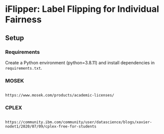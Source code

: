 # iFlipper: Label Flipping for Individual Fairness


## Setup

### Requirements
Create a Python environment (python=3.8.11) and install dependencies in ```requirements.txt```.

### MOSEK
<code>
https://www.mosek.com/products/academic-licenses/
</code>

### CPLEX
<pre>
<code>
https://community.ibm.com/community/user/datascience/blogs/xavier-nodet1/2020/07/09/cplex-free-for-students
</code>
</pre>
